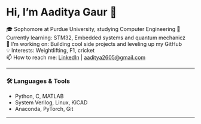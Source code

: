 # Hi, I’m Aaditya Gaur 👋

🎓 Sophomore at Purdue University, studying Computer Engineering
🔭 Currently learning: STM32, Embedded systems and quantum mechanicz  
🌱 I’m working on: Building cool side projects and leveling up my GitHub  
💡 Interests: Weightlifting, F1, cricket  
📫 How to reach me: [LinkedIn](https://www.linkedin.com/in/aadityagaur) | aaditya2605@gmail.com

---

### 🛠️ Languages & Tools
- Python, C, MATLAB
- System Verilog, Linux, KiCAD
- Anaconda, PyTorch, Git

---
